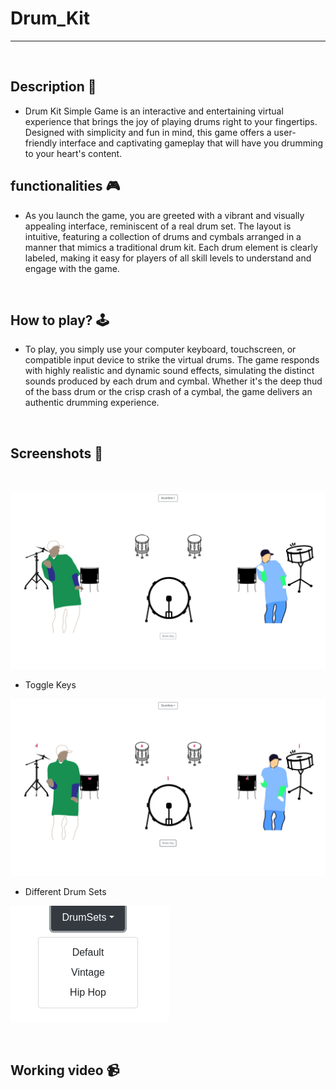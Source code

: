 # **Drum_Kit** 

---

<br>

## **Description 📃**
- Drum Kit Simple Game is an interactive and entertaining virtual experience that brings the joy of playing drums right to your fingertips. Designed with simplicity and fun in mind, this game offers a user-friendly interface and captivating gameplay that will have you drumming to your heart's content.


## **functionalities 🎮**
- As you launch the game, you are greeted with a vibrant and visually appealing interface, reminiscent of a real drum set. The layout is intuitive, featuring a collection of drums and cymbals arranged in a manner that mimics a traditional drum kit. Each drum element is clearly labeled, making it easy for players of all skill levels to understand and engage with the game.
<br>

## **How to play? 🕹️**
- To play, you simply use your computer keyboard, touchscreen, or compatible input device to strike the virtual drums. The game responds with highly realistic and dynamic sound effects, simulating the distinct sounds produced by each drum and cymbal. Whether it's the deep thud of the bass drum or the crisp crash of a cymbal, the game delivers an authentic drumming experience.




<br>

## **Screenshots 📸**

<br>

![image](../../assets/images/Drum_Kit.png)

- Toggle Keys
  
![image](../../assets/images/Drum_Kit_2.png)

- Different Drum Sets

![image](../../assets/images/Drum_Kit_3.png)

<br>

## **Working video 📹**
<!-- add your working video over here -->
